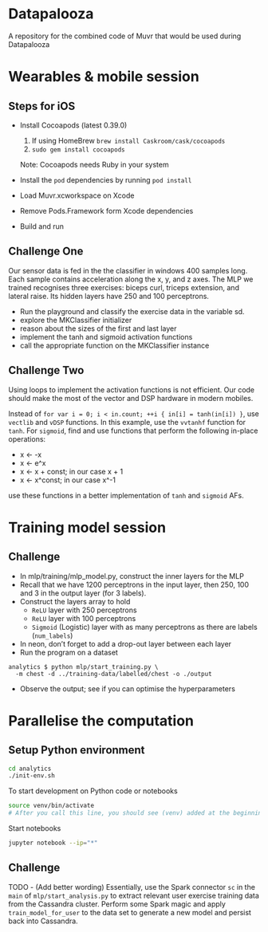 # Datapalooza
A repository for the combined code of Muvr that would be used during Datapalooza 


# Wearables & mobile session

## Steps for iOS
- Install Cocoapods (latest 0.39.0)
	1. If using HomeBrew `brew install Caskroom/cask/cocoapods`
	2. `sudo gem install cocoapods` 

	Note: Cocoapods needs Ruby in your system
- Install the `pod` dependencies by running `pod install`
- Load Muvr.xcworkspace on Xcode
- Remove Pods.Framework form Xcode dependencies
- Build and run

## Challenge One
Our sensor data is fed in the the classifier in windows 400 samples long. Each sample contains acceleration along the x, y, and z axes. The MLP we trained recognises three exercises: biceps curl, triceps extension, and lateral raise. Its hidden layers have 250 and 100 perceptrons.

- Run the playground and classify the exercise data in the variable sd.
- explore the MKClassifier initializer
- reason about the sizes of the first and last layer
- implement the tanh and sigmoid activation functions
- call the appropriate function on the MKClassifier instance 

## Challenge Two
Using loops to implement the activation functions is not efficient. Our code should make the most of the vector and DSP hardware in modern mobiles.

Instead of `for var i = 0; i < in.count; ++i { in[i] = tanh(in[i]) }`, use `vectlib` and `vDSP` functions. In this example, use the `vvtanhf` function for `tanh`. For `sigmoid`, find and use functions that perform the following in-place operations:

- x ← -x
- x ← e^x
- x ← x + const; in our case x + 1
- x ← x^const; in our case x^-1

use these functions in a better implementation of `tanh` and `sigmoid` AFs.

# Training model session

## Challenge

- In mlp/training/mlp_model.py, construct the inner layers for the MLP
- Recall that we have 1200 perceptrons in the input layer, then 250, 100 and 3 in the output layer (for 3 labels).
- Construct the layers array to hold
	- `ReLU` layer with 250 perceptrons
	- `ReLU` layer with 100 perceptrons
	- `Sigmoid` (Logistic) layer with as many perceptrons as there are labels (`num_labels`)
- In neon, don’t forget to add a drop-out layer between each layer
- Run the program on a dataset
```
analytics $ python mlp/start_training.py \
  -m chest -d ../training-data/labelled/chest -o ./output
```
- Observe the output; see if you can optimise the hyperparameters

# Parallelise the computation

## Setup Python environment

```bash
cd analytics
./init-env.sh
```
To start development on Python code or notebooks
```bash
source venv/bin/activate
# After you call this line, you should see (venv) added at the beginning of your shell prompt. 
```
Start notebooks
```bash
jupyter notebook --ip="*"
```
## Challenge
TODO - (Add better wording)
Essentially, use the Spark connector `sc` in the `main` of `mlp/start_analysis.py` to extract relevant user exercise training data from the Cassandra cluster. Perform some Spark magic and apply `train_model_for_user` to the data set to generate a new model and persist back into Cassandra.



